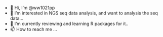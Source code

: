 - 👋 Hi, I’m @ww1021pp
- 👀 I’m interested in NGS seq data analysis, and want to analysis the seq data...
- 🌱 I’m currently reviewing and learning R packages for it..
- 📫 How to reach me ...

<!---
ww1021pp/ww1021pp is a ✨ special ✨ repository because its `README.md` (this file) appears on your GitHub profile.
You can click the Preview link to take a look at your changes.
--->
